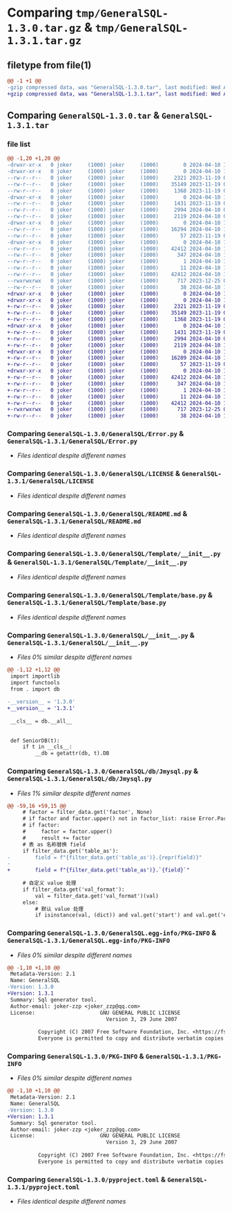 # Comparing `tmp/GeneralSQL-1.3.0.tar.gz` & `tmp/GeneralSQL-1.3.1.tar.gz`

## filetype from file(1)

```diff
@@ -1 +1 @@
-gzip compressed data, was "GeneralSQL-1.3.0.tar", last modified: Wed Apr 10 10:06:08 2024, max compression
+gzip compressed data, was "GeneralSQL-1.3.1.tar", last modified: Wed Apr 10 10:19:55 2024, max compression
```

## Comparing `GeneralSQL-1.3.0.tar` & `GeneralSQL-1.3.1.tar`

### file list

```diff
@@ -1,20 +1,20 @@
-drwxr-xr-x   0 joker     (1000) joker     (1000)        0 2024-04-10 10:06:08.121930 GeneralSQL-1.3.0/
-drwxr-xr-x   0 joker     (1000) joker     (1000)        0 2024-04-10 10:06:08.117930 GeneralSQL-1.3.0/GeneralSQL/
--rw-r--r--   0 joker     (1000) joker     (1000)     2321 2023-11-19 09:55:51.000000 GeneralSQL-1.3.0/GeneralSQL/Error.py
--rw-r--r--   0 joker     (1000) joker     (1000)    35149 2023-11-19 09:55:51.000000 GeneralSQL-1.3.0/GeneralSQL/LICENSE
--rw-r--r--   0 joker     (1000) joker     (1000)     1368 2023-11-19 09:55:51.000000 GeneralSQL-1.3.0/GeneralSQL/README.md
-drwxr-xr-x   0 joker     (1000) joker     (1000)        0 2024-04-10 10:06:08.121930 GeneralSQL-1.3.0/GeneralSQL/Template/
--rw-r--r--   0 joker     (1000) joker     (1000)     1431 2023-11-19 09:55:51.000000 GeneralSQL-1.3.0/GeneralSQL/Template/__init__.py
--rw-r--r--   0 joker     (1000) joker     (1000)     2994 2024-04-10 09:59:53.000000 GeneralSQL-1.3.0/GeneralSQL/Template/base.py
--rw-r--r--   0 joker     (1000) joker     (1000)     2119 2024-04-10 09:50:57.000000 GeneralSQL-1.3.0/GeneralSQL/__init__.py
-drwxr-xr-x   0 joker     (1000) joker     (1000)        0 2024-04-10 10:06:08.121930 GeneralSQL-1.3.0/GeneralSQL/db/
--rw-r--r--   0 joker     (1000) joker     (1000)    16294 2024-04-10 10:04:52.000000 GeneralSQL-1.3.0/GeneralSQL/db/Jmysql.py
--rw-r--r--   0 joker     (1000) joker     (1000)       57 2023-11-19 09:55:51.000000 GeneralSQL-1.3.0/GeneralSQL/db/__init__.py
-drwxr-xr-x   0 joker     (1000) joker     (1000)        0 2024-04-10 10:06:08.121930 GeneralSQL-1.3.0/GeneralSQL.egg-info/
--rw-r--r--   0 joker     (1000) joker     (1000)    42412 2024-04-10 10:06:08.000000 GeneralSQL-1.3.0/GeneralSQL.egg-info/PKG-INFO
--rw-r--r--   0 joker     (1000) joker     (1000)      347 2024-04-10 10:06:08.000000 GeneralSQL-1.3.0/GeneralSQL.egg-info/SOURCES.txt
--rw-r--r--   0 joker     (1000) joker     (1000)        1 2024-04-10 10:06:08.000000 GeneralSQL-1.3.0/GeneralSQL.egg-info/dependency_links.txt
--rw-r--r--   0 joker     (1000) joker     (1000)       11 2024-04-10 10:06:08.000000 GeneralSQL-1.3.0/GeneralSQL.egg-info/top_level.txt
--rw-r--r--   0 joker     (1000) joker     (1000)    42412 2024-04-10 10:06:08.121930 GeneralSQL-1.3.0/PKG-INFO
--rwxrwxrwx   0 joker     (1000) joker     (1000)      717 2023-12-25 09:51:11.000000 GeneralSQL-1.3.0/pyproject.toml
--rw-r--r--   0 joker     (1000) joker     (1000)       38 2024-04-10 10:06:08.121930 GeneralSQL-1.3.0/setup.cfg
+drwxr-xr-x   0 joker     (1000) joker     (1000)        0 2024-04-10 10:19:55.626594 GeneralSQL-1.3.1/
+drwxr-xr-x   0 joker     (1000) joker     (1000)        0 2024-04-10 10:19:55.622594 GeneralSQL-1.3.1/GeneralSQL/
+-rw-r--r--   0 joker     (1000) joker     (1000)     2321 2023-11-19 09:55:51.000000 GeneralSQL-1.3.1/GeneralSQL/Error.py
+-rw-r--r--   0 joker     (1000) joker     (1000)    35149 2023-11-19 09:55:51.000000 GeneralSQL-1.3.1/GeneralSQL/LICENSE
+-rw-r--r--   0 joker     (1000) joker     (1000)     1368 2023-11-19 09:55:51.000000 GeneralSQL-1.3.1/GeneralSQL/README.md
+drwxr-xr-x   0 joker     (1000) joker     (1000)        0 2024-04-10 10:19:55.622594 GeneralSQL-1.3.1/GeneralSQL/Template/
+-rw-r--r--   0 joker     (1000) joker     (1000)     1431 2023-11-19 09:55:51.000000 GeneralSQL-1.3.1/GeneralSQL/Template/__init__.py
+-rw-r--r--   0 joker     (1000) joker     (1000)     2994 2024-04-10 09:59:53.000000 GeneralSQL-1.3.1/GeneralSQL/Template/base.py
+-rw-r--r--   0 joker     (1000) joker     (1000)     2119 2024-04-10 10:19:42.000000 GeneralSQL-1.3.1/GeneralSQL/__init__.py
+drwxr-xr-x   0 joker     (1000) joker     (1000)        0 2024-04-10 10:19:55.622594 GeneralSQL-1.3.1/GeneralSQL/db/
+-rw-r--r--   0 joker     (1000) joker     (1000)    16289 2024-04-10 10:17:20.000000 GeneralSQL-1.3.1/GeneralSQL/db/Jmysql.py
+-rw-r--r--   0 joker     (1000) joker     (1000)       57 2023-11-19 09:55:51.000000 GeneralSQL-1.3.1/GeneralSQL/db/__init__.py
+drwxr-xr-x   0 joker     (1000) joker     (1000)        0 2024-04-10 10:19:55.622594 GeneralSQL-1.3.1/GeneralSQL.egg-info/
+-rw-r--r--   0 joker     (1000) joker     (1000)    42412 2024-04-10 10:19:55.000000 GeneralSQL-1.3.1/GeneralSQL.egg-info/PKG-INFO
+-rw-r--r--   0 joker     (1000) joker     (1000)      347 2024-04-10 10:19:55.000000 GeneralSQL-1.3.1/GeneralSQL.egg-info/SOURCES.txt
+-rw-r--r--   0 joker     (1000) joker     (1000)        1 2024-04-10 10:19:55.000000 GeneralSQL-1.3.1/GeneralSQL.egg-info/dependency_links.txt
+-rw-r--r--   0 joker     (1000) joker     (1000)       11 2024-04-10 10:19:55.000000 GeneralSQL-1.3.1/GeneralSQL.egg-info/top_level.txt
+-rw-r--r--   0 joker     (1000) joker     (1000)    42412 2024-04-10 10:19:55.626594 GeneralSQL-1.3.1/PKG-INFO
+-rwxrwxrwx   0 joker     (1000) joker     (1000)      717 2023-12-25 09:51:11.000000 GeneralSQL-1.3.1/pyproject.toml
+-rw-r--r--   0 joker     (1000) joker     (1000)       38 2024-04-10 10:19:55.626594 GeneralSQL-1.3.1/setup.cfg
```

### Comparing `GeneralSQL-1.3.0/GeneralSQL/Error.py` & `GeneralSQL-1.3.1/GeneralSQL/Error.py`

 * *Files identical despite different names*

### Comparing `GeneralSQL-1.3.0/GeneralSQL/LICENSE` & `GeneralSQL-1.3.1/GeneralSQL/LICENSE`

 * *Files identical despite different names*

### Comparing `GeneralSQL-1.3.0/GeneralSQL/README.md` & `GeneralSQL-1.3.1/GeneralSQL/README.md`

 * *Files identical despite different names*

### Comparing `GeneralSQL-1.3.0/GeneralSQL/Template/__init__.py` & `GeneralSQL-1.3.1/GeneralSQL/Template/__init__.py`

 * *Files identical despite different names*

### Comparing `GeneralSQL-1.3.0/GeneralSQL/Template/base.py` & `GeneralSQL-1.3.1/GeneralSQL/Template/base.py`

 * *Files identical despite different names*

### Comparing `GeneralSQL-1.3.0/GeneralSQL/__init__.py` & `GeneralSQL-1.3.1/GeneralSQL/__init__.py`

 * *Files 0% similar despite different names*

```diff
@@ -1,12 +1,12 @@
 import importlib
 import functools
 from . import db
 
-__version__ = '1.3.0'
+__version__ = '1.3.1'
 
 __cls__ = db.__all__
 
 
 def SeniorDB(t):
     if t in __cls__:
         __db = getattr(db, t).DB
```

### Comparing `GeneralSQL-1.3.0/GeneralSQL/db/Jmysql.py` & `GeneralSQL-1.3.1/GeneralSQL/db/Jmysql.py`

 * *Files 1% similar despite different names*

```diff
@@ -59,16 +59,15 @@
     # factor = filter_data.get('factor', None)
     # if factor and factor.upper() not in factor_list: raise Error.ParamsError(400004)
     # if factor:
     #     factor = factor.upper()
     #     result += factor
     # 表 as 名称替换 field
     if filter_data.get('table_as'):
-        field = f"{filter_data.get('table_as')}.{repr(field)}"
-
+        field = f"{filter_data.get('table_as')}.`{field}`"
 
     # 自定义 value 处理
     if filter_data.get('val_format'):
         val = filter_data.get('val_format')(val)
     else:
         # 默认 value 处理
         if isinstance(val, (dict)) and val.get('start') and val.get('end'):
```

### Comparing `GeneralSQL-1.3.0/GeneralSQL.egg-info/PKG-INFO` & `GeneralSQL-1.3.1/GeneralSQL.egg-info/PKG-INFO`

 * *Files 0% similar despite different names*

```diff
@@ -1,10 +1,10 @@
 Metadata-Version: 2.1
 Name: GeneralSQL
-Version: 1.3.0
+Version: 1.3.1
 Summary: Sql generator tool.
 Author-email: joker-zzp <joker_zzp@qq.com>
 License:                     GNU GENERAL PUBLIC LICENSE
                                Version 3, 29 June 2007
         
          Copyright (C) 2007 Free Software Foundation, Inc. <https://fsf.org/>
          Everyone is permitted to copy and distribute verbatim copies
```

### Comparing `GeneralSQL-1.3.0/PKG-INFO` & `GeneralSQL-1.3.1/PKG-INFO`

 * *Files 0% similar despite different names*

```diff
@@ -1,10 +1,10 @@
 Metadata-Version: 2.1
 Name: GeneralSQL
-Version: 1.3.0
+Version: 1.3.1
 Summary: Sql generator tool.
 Author-email: joker-zzp <joker_zzp@qq.com>
 License:                     GNU GENERAL PUBLIC LICENSE
                                Version 3, 29 June 2007
         
          Copyright (C) 2007 Free Software Foundation, Inc. <https://fsf.org/>
          Everyone is permitted to copy and distribute verbatim copies
```

### Comparing `GeneralSQL-1.3.0/pyproject.toml` & `GeneralSQL-1.3.1/pyproject.toml`

 * *Files identical despite different names*

